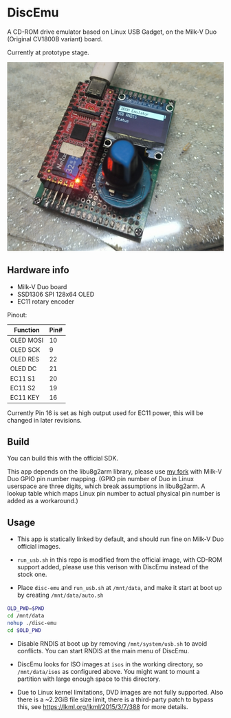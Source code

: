 # DiscEmu

A CD-ROM drive emulator based on Linux USB Gadget, on the Milk-V Duo (Original CV1800B variant) board.

Currently at prototype stage.

![prototype](img/prototype.jpg)

## Hardware info

- Milk-V Duo board
- SSD1306 SPI 128x64 OLED
- EC11 rotary encoder

Pinout: 

|Function | Pin# |
|---------|------|
|OLED MOSI| 10   |
|OLED SCK | 9    |
|OLED RES | 22   |
|OLED DC  | 21   |
|EC11 S1  | 20   |
|EC11 S2  | 19   |
|EC11 KEY | 16   |

Currently Pin 16 is set as high output used for EC11 power, this will be changed in later revisions.

## Build

You can build this with the official SDK.

This app depends on the libu8g2arm library, please use [my fork](https://github.com/driver1998/libu8g2arm-milkvduo) with Milk-V Duo GPIO pin number mapping. (GPIO pin number of Duo in Linux userspace are three digits, which break assumptions in libu8g2arm. A lookup table which maps Linux pin number to actual physical pin number is added as a workaround.) 

## Usage

- This app is statically linked by default, and should run fine on Milk-V Duo official images. 

- `run_usb.sh` in this repo is modified from the official image, with CD-ROM support added, please use this verison with DiscEmu instead of the stock one.

- Place `disc-emu` and `run_usb.sh` at `/mnt/data`, and make it start at boot up by creating `/mnt/data/auto.sh`

```bash
OLD_PWD=$PWD
cd /mnt/data
nohup ./disc-emu
cd $OLD_PWD
```

- Disable RNDIS at boot up by removing `/mnt/system/usb.sh` to avoid conflicts. You can start RNDIS at the main menu of DiscEmu.

- DiscEmu looks for ISO images at `isos` in the working directory, so `/mnt/data/isos` as configured above. You might want to mount a partition with large enough space to this directory.

- Due to Linux kernel limitations, DVD images are not fully supported. Also there is a ~2.2GiB file size limit, there is a third-party patch to bypass this, see https://lkml.org/lkml/2015/3/7/388 for more details.

